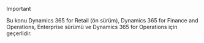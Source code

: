 > [!IMPORTANT]
> Bu konu Dynamics 365 for Retail (ön sürüm), Dynamics 365 for Finance and Operations, Enterprise sürümü ve Dynamics 365 for Operations için geçerlidir.
